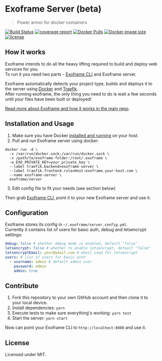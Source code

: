 # Exoframe Server (beta)

> Power armor for docker containers

[![Build Status](https://gitlab.com/exoframejs/exoframe-server/badges/master/build.svg)](https://gitlab.com/exoframejs/exoframe-server/pipelines)
[![coverage report](https://gitlab.com/exoframejs/exoframe-server/badges/master/coverage.svg)](https://gitlab.com/exoframejs/exoframe-server/commits/master)
[![Docker Pulls](https://img.shields.io/docker/pulls/exoframe/server.svg?maxAge=2592000)](https://hub.docker.com/r/exoframe/server/)
[![Docker image size](https://images.microbadger.com/badges/image/exoframe/server.svg)](https://microbadger.com/images/exoframe/server)
[![license](https://img.shields.io/github/license/mashape/apistatus.svg?maxAge=2592000)](https://opensource.org/licenses/MIT)

## How it works

Exoframe intends to do all the heavy lifting required to build and deploy web services for you.  
To run it you need two parts - [Exoframe CLI](https://github.com/exoframejs/exoframe) and Exoframe server.

Exoframe automatically detects your project type, builds and deploys it to the server using [Docker](https://www.docker.com/) and [Traefik](https://github.com/containous/traefik).  
After running exoframe, the only thing you need to do is wait a few seconds until your files have been built or deployed!

[Read more about Exoframe and how it works in the main repo](https://github.com/exoframejs/exoframe).

## Installation and Usage

1. Make sure you have Docker [installed and running](https://docs.docker.com/engine/installation/) on your host.
2. Pull and run Exoframe server using docker:

```
docker run -d \
  -v /var/run/docker.sock:/var/run/docker.sock \
  -v /path/to/exoframe-folder:/root/.exoframe \
  -e EXO_PRIVATE_KEY=your_private_key \
  --label traefik.backend=exoframe-server \
  --label traefik.frontend.rule=Host:exoframe.your-host.com \
  --name exoframe-server \
  exoframe/server
```

3. Edit config file to fit your needs (see section below)

Then grab [Exoframe CLI](https://github.com/exoframejs/exoframe), point it to your new Exoframe server and use it.

## Configuration

Exoframe stores its config in `~/.exoframe/server.config.yml`.  
Currently it contains list of users for basic auth, debug and letsencrypt settings:

```yaml
debug: false # whether debug mode is enabled, default "false"
letsencrypt: false # whether to enable letsencrypt, default "false"
letsencryptEmail: your@email.com # email used for letsencrypt
users: # list of users for basic auth
  - username: admin # default admin user
    password: admin
    admin: true
```

## Contribute

1. Fork this repository to your own GitHub account and then clone it to your local device.
2. Install dependencies: `yarn`
3. Execute tests to make sure everything's working: `yarn test`
4. Start the server: `yarn start`

Now can point your Exoframe CLI to `http://localhost:8080` and use it.

## License

Licensed under MIT.
